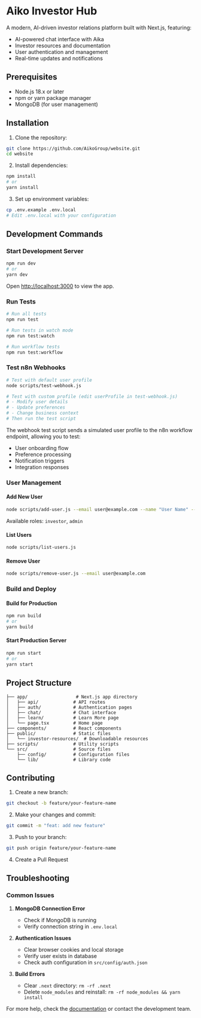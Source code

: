 # Aiko Investor Hub

A modern, AI-driven investor relations platform built with Next.js, featuring:
- AI-powered chat interface with Aika
- Investor resources and documentation
- User authentication and management
- Real-time updates and notifications


## Prerequisites

- Node.js 18.x or later
- npm or yarn package manager
- MongoDB (for user management)

## Installation

1. Clone the repository:
```bash
git clone https://github.com/AikoGroup/website.git
cd website
```

2. Install dependencies:
```bash
npm install
# or
yarn install
```

3. Set up environment variables:
```bash
cp .env.example .env.local
# Edit .env.local with your configuration
```

## Development Commands

### Start Development Server
```bash
npm run dev
# or
yarn dev
```
Open [http://localhost:3000](http://localhost:3000) to view the app.

### Run Tests
```bash
# Run all tests
npm run test

# Run tests in watch mode
npm run test:watch

# Run workflow tests
npm run test:workflow
```

### Test n8n Webhooks
```bash
# Test with default user profile
node scripts/test-webhook.js

# Test with custom profile (edit userProfile in test-webhook.js)
# - Modify user details
# - Update preferences
# - Change business context
# Then run the test script
```

The webhook test script sends a simulated user profile to the n8n workflow endpoint, allowing you to test:
- User onboarding flow
- Preference processing
- Notification triggers
- Integration responses

### User Management

#### Add New User
```bash
node scripts/add-user.js --email user@example.com --name "User Name" --role investor
```
Available roles: `investor`, `admin`

#### List Users
```bash
node scripts/list-users.js
```

#### Remove User
```bash
node scripts/remove-user.js --email user@example.com
```

### Build and Deploy

#### Build for Production
```bash
npm run build
# or
yarn build
```

#### Start Production Server
```bash
npm run start
# or
yarn start
```

## Project Structure

```
├── app/                  # Next.js app directory
│   ├── api/             # API routes
│   ├── auth/            # Authentication pages
│   ├── chat/            # Chat interface
│   ├── learn/           # Learn More page
│   └── page.tsx         # Home page
├── components/          # React components
├── public/              # Static files
│   └── investor-resources/  # Downloadable resources
├── scripts/             # Utility scripts
└── src/                 # Source files
    ├── config/          # Configuration files
    └── lib/             # Library code
```

## Contributing

1. Create a new branch:
```bash
git checkout -b feature/your-feature-name
```

2. Make your changes and commit:
```bash
git commit -m "feat: add new feature"
```

3. Push to your branch:
```bash
git push origin feature/your-feature-name
```

4. Create a Pull Request

## Troubleshooting

### Common Issues

1. **MongoDB Connection Error**
   - Check if MongoDB is running
   - Verify connection string in `.env.local`

2. **Authentication Issues**
   - Clear browser cookies and local storage
   - Verify user exists in database
   - Check auth configuration in `src/config/auth.json`

3. **Build Errors**
   - Clear `.next` directory: `rm -rf .next`
   - Delete `node_modules` and reinstall: `rm -rf node_modules && yarn install`

For more help, check the [documentation](https://docs.aiko.com) or contact the development team.
